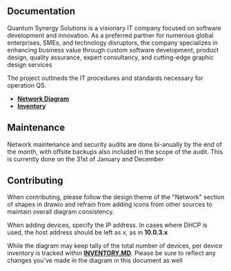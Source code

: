 ## Documentation

Quantum Synergy Solutions is a visionary IT company focused on software development and innovation. As a preferred partner for numerous global enterprises, SMEs, and technology disruptors, the company specializes in enhancing business value through custom software development, product design, quality assurance, expert consultancy, and cutting-edge graphic design services

The project outlineds the IT procedures and standards necessary for operation QS.

- [**Network Diagram**](diagram.drawio.png)
- [**Inventory**](INVENTORY.MD)

## Maintenance

Network maintenance and security audits are done bi-anually by the end of the month, with offsite backups also included in the scope of the audit. This is currently done on the 31st of January and December

## Contributing

When contributing, please follow the design theme of the "Network" section of shapes in drawio and refrain from adding icons from other sources to maintain overall diagram consistency.

When adding devices, specify the IP address. In cases where DHCP is used, the host address should be left as x, as in **10.0.3.x**

While the diagram may keep tally of the total number of devices, per device inventory is tracked within [**INVENTORY.MD**](INVENTORY.MD). Please be sure to reflect any changes you've made in the diagram in this document as well
